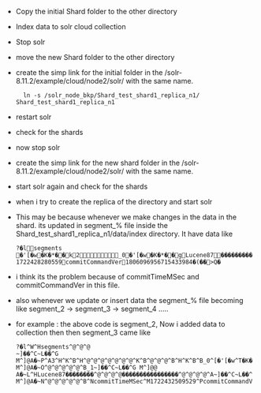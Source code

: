 * Copy the initial Shard folder to the other directory

* Index data to solr cloud collection

* Stop solr

* move the new Shard folder to the other directory

* create the simp link for the initial folder in the /solr-8.11.2/example/cloud/node2/solr/ with the same name.

        ln -s /solr_node_bkp/Shard_test_shard1_replica_n1/ Shard_test_shard1_replica_n1

* restart solr 

* check for the shards

* now stop solr 

* create the simp link for the new shard folder in the /solr-8.11.2/example/cloud/node2/solr/ with the same name.

* start solr again and check for the shards

* when i try to create the replica of the directory and start solr
 
* This may be because whenever we make changes in the data in the shard. its updated in segment_% file inside the Shard_test_shard1_replica_n1/data/index directory. It have data like
 
      ?�lsegments
      �'[�w�K�*��k2_0�'[�w�K�*��gLucene87�����������������'[�w�K�*��jcommitTimeMSec
      1722428280559commitCommandVer1806096956715433984�(��>Q�
* i think its the problem because of commitTimeMSec and commitCommandVer in this file.
 
* also whenever we update or insert data the segment_% file becoming like segment_2 -> segment_3 -> segment_4 .....
 
* for example : the above code is segment_2, Now i added data to collection then then segment_3 came like 
   
      ?�l^W^Hsegments^@^@^@
      ~]��^C~L��^G M^]@A�~P^A3^H^K^B^H^@^@^@^@^@^@^@^K^B^@^@^@^B^H^K^B^B_0^[�'[�w^T�K�*�^B�^]g^HLucene87^@^@^@^@^@^@^@^B^@^@^@A����������������^@^@^@^@^A~]��^C~L��^G M^]@A�~O^@^@^@^@^@^B_1~]��^C~L��^G M^]@@
      A�~L^HLucene87��������^@^@^@^@����������������^@^@^@^@^A~]��^C~L��^G M^]@A�~N^@^@^@^@^@^B^NcommitTimeMSec^M1722432509529^PcommitCommandVer^S1806101391111880704�(~S�^@^@^@^@^@^@^@^@I~A��
  
  
   

